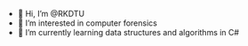 - 👋 Hi, I’m @RKDTU
- 👀 I’m interested in computer forensics
- 🌱 I’m currently learning data structures and algorithms in C#

<!---
RKDTU/RKDTU is a ✨ special ✨ repository because its `README.md` (this file) appears on your GitHub profile.
You can click the Preview link to take a look at your changes.
--->
